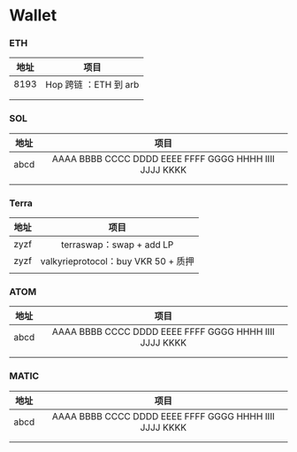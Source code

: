 # Wallet

### ETH

| 地址 |         项目          |
| :--: | :-------------------: |
| 8193 | Hop 跨链 ：ETH 到 arb |
|      |                       |
|      |                       |

### SOL

| 地址 |                          项目                          |
| :--: | :----------------------------------------------------: |
| abcd | AAAA BBBB CCCC DDDD EEEE FFFF GGGG HHHH IIII JJJJ KKKK |
|      |                                                        |
|      |                                                        |

### Terra

| 地址 |                项目                 |
| :--: | :---------------------------------: |
| zyzf |      terraswap：swap + add LP       |
| zyzf | valkyrieprotocol：buy VKR 50 + 质押 |
|      |                                     |

### ATOM

| 地址 |                          项目                          |
| :--: | :----------------------------------------------------: |
| abcd | AAAA BBBB CCCC DDDD EEEE FFFF GGGG HHHH IIII JJJJ KKKK |
|      |                                                        |
|      |                                                        |

### MATIC

| 地址 |                          项目                          |
| :--: | :----------------------------------------------------: |
| abcd | AAAA BBBB CCCC DDDD EEEE FFFF GGGG HHHH IIII JJJJ KKKK |
|      |                                                        |
|      |                                                        |

